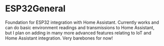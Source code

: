 # ESP32General
Foundation for ESP32 integration with Home Assistant. Currently works and can do basic environment readings and transmissions to Home Assistant, but I plan on adding in many more advanced features relating to IoT and Home Assistant integration. Very barebones for now!